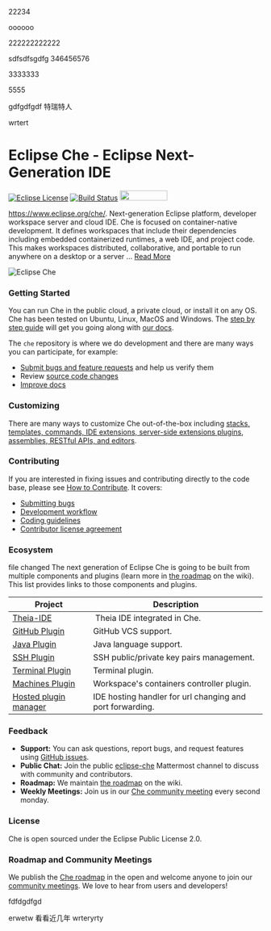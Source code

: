 22234

oooooo

222222222222


sdfsdfsgdfg
346456576

3333333

5555

gdfgdfgdf
特瑞特人

wrtert
# Eclipse Che - Eclipse Next-Generation IDE
[![Eclipse License](https://img.shields.io/badge/license-Eclipse-brightgreen.svg)](https://github.com/codenvy/che/blob/master/LICENSE)
[![Build Status](https://ci.codenvycorp.com/buildStatus/icon?job=che-master-ci)](https://ci.codenvycorp.com/job/che-master-ci)
<a href="https://sonarcloud.io/dashboard?id=org.eclipse.che%3Ache-parent%3Amaster">
<img src="https://sonarcloud.io/images/project_badges/sonarcloud-black.svg" width="94" height="20" href="" />
</a>


https://www.eclipse.org/che/. Next-generation Eclipse platform, developer workspace server and cloud IDE. Che is focused on container-native development. It defines workspaces that include their dependencies including embedded containerized runtimes, a web IDE, and project code. This makes workspaces distributed, collaborative, and portable to run anywhere on a desktop or a server ... [Read More](https://www.eclipse.org/che/features/)

![Eclipse Che](https://www.eclipse.org/che/images/hero-technology-v2@2x.png "Eclipse Che")

### Getting Started
You can run Che in the public cloud, a private cloud, or install it on any OS. Che has been tested on Ubuntu, Linux, MacOS and Windows. The [step by step guide](https://eclipse.org/che/getting-started/) will get you going along with [our docs](https://www.eclipse.org/che/docs/).

The `che` repository is where we do development and there are many ways you can participate, for example:

- [Submit bugs and feature requests](https://github.com/eclipse/che/issues) and help us verify them
- Review [source code changes](https://github.com/eclipse/che/pulls)
- [Improve docs](https://github.com/codenvy/che-docs)

### Customizing
There are many ways to customize Che out-of-the-box including [stacks, templates, commands, IDE extensions, server-side extensions plugins, assemblies, RESTful APIs, and editors](https://github.com/eclipse/che/blob/master/CUSTOMIZING.md). 

### Contributing
If you are interested in fixing issues and contributing directly to the code base, please see [How to Contribute](https://github.com/eclipse/che/wiki/How-To-Contribute). It covers:
- [Submitting bugs](https://github.com/eclipse/che/wiki/Submitting-Bugs-and-Suggestions)
- [Development workflow](https://github.com/eclipse/che/wiki/Development-Workflow)
- [Coding guidelines](https://github.com/eclipse/che/wiki/Coding-Guidelines)
- [Contributor license agreement](https://github.com/eclipse/che/wiki/Contributor-License-Agreement)

### Ecosystem

file changed
The next generation of Eclipse Che is going to be built from multiple components and plugins (learn more in [the roadmap](https://github.com/eclipse/che/wiki/Roadmap) on the wiki). This list provides links to those components and plugins.

| Project        | Description  |
| ----------- |-----|
| [Theia-IDE](https://github.com/theia-ide/theia) | Theia IDE integrated in Che.  |
| [GitHub Plugin](https://github.com/eclipse/che-theia-github-plugin) | GitHub VCS support.  |
| [Java Plugin](https://github.com/eclipse/che-theia-java-plugin) | Java language support. |
| [SSH Plugin](https://github.com/eclipse/che-theia-ssh-plugin) | SSH public/private key pairs management. |
| [Terminal Plugin](https://github.com/eclipse/che-theia-terminal-plugin) | Terminal plugin. |
| [Machines Plugin](https://github.com/eclipse/che-theia-machines-plugin)| Workspace's containers controller plugin. |
| [Hosted plugin manager](https://github.com/eclipse/che-theia-hosted-plugin-manager-extension)| IDE hosting handler for url changing and port forwarding. |

### Feedback
* **Support:** You can ask questions, report bugs, and request features using [GitHub issues](https://github.com/eclipse/che/issues).
* **Public Chat:** Join the public [eclipse-che](https://mattermost.eclipse.org/eclipse/channels/eclipse-che) Mattermost channel to discuss with community and contributors.
* **Roadmap:** We maintain [the roadmap](https://github.com/eclipse/che/wiki/Roadmap) on the wiki. 
* **Weekly Meetings:** Join us in our [Che community meeting](https://github.com/eclipse/che/wiki/Che-Dev-Meetings) every second monday.

### License
Che is open sourced under the Eclipse Public License 2.0.

### Roadmap and Community Meetings
We publish the [Che roadmap](https://github.com/eclipse/che/wiki/Roadmap) in the open and welcome anyone to join our [community meetings](https://github.com/eclipse/che/wiki/Che-Dev-Meetings). We love to hear from users and developers!


fdfdgdfgd

erwetw
看看近几年
wrteryrty
